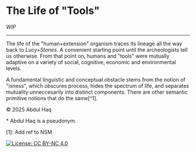 # The Life of "Tools"  
*WIP*

---

The life of the "human+extension" organism traces its lineage all the way back to *Lucy+Stones*. A convenient starting point until the archeologists tell us otherwise. From that point on, humans and "tools" were mutually adaptive on a variety of social, cognitive, economic and environmental levels.

A fundamental linguistic and conceptual obstacle stems from the notion of "isness", which obscures process, hides the spectrum of life, and separates mutuality unneccesarily into distinct components. There are other semantic primitive notions that do the same[^1].

© 2025 Abdul Haq

\* Abdul Haq is a pseudonym.

[1]: Add ref to NSM

[![License: CC BY-NC 4.0](https://img.shields.io/badge/License-CC%20BY--NC%204.0-lightgrey.svg)](http://creativecommons.org/licenses/by-nc/4.0/)
